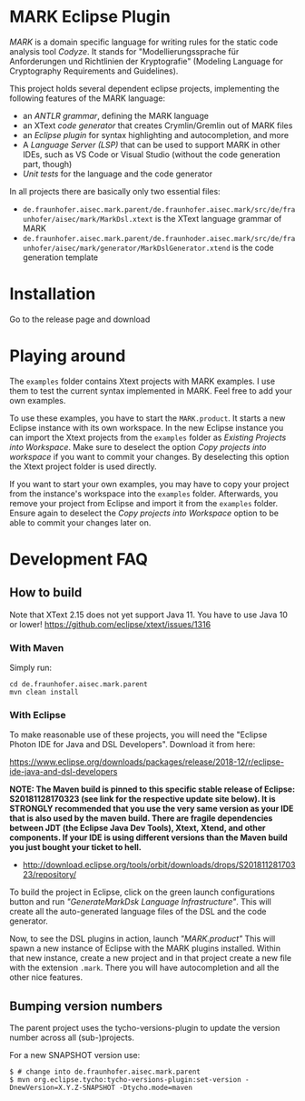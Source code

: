 # MARK Eclipse Plugin

_MARK_ is a domain specific language for writing rules for the static code analysis tool _Codyze_. It stands for "Modellierungssprache für Anforderungen und Richtlinien der Kryptografie" (Modeling Language for Cryptography Requirements and Guidelines).

This project holds several dependent eclipse projects, implementing the following features of the MARK language:

* an _ANTLR grammar_, defining the MARK language
* an XText _code generator_ that creates Crymlin/Gremlin out of MARK files
* an _Eclipse plugin_ for syntax highlighting and autocompletion, and more
* A _Language Server (LSP)_ that can be used to support MARK in other IDEs, such as VS Code or Visual Studio (without the code generation part, though)
* _Unit tests_ for the language and the code generator

In all projects there are basically only two essential files:

* `de.fraunhofer.aisec.mark.parent/de.fraunhofer.aisec.mark/src/de/fraunhofer/aisec/mark/MarkDsl.xtext` is the XText language grammar of MARK
* `de.fraunhofer.aisec.mark.parent/de.fraunhoder.aisec.mark/src/de/fraunhofer/aisec/mark/generator/MarkDslGenerator.xtend` is the code generation template

# Installation

Go to the release page and download 




# Playing around

The `examples` folder contains Xtext projects with MARK examples. I use them to test the current syntax implemented in MARK. Feel free to add your own examples.

To use these examples, you have to start the `MARK.product`. It starts a new Eclipse instance with its own workspace. In the new Eclipse instance you can import the Xtext projects from the `examples` folder as *Existing Projects into Workspace*. Make sure to deselect the option *Copy projects into workspace* if you want to commit your changes. By deselecting this option the Xtext project folder is used directly.

If you want to start your own examples, you may have to copy your project from the instance's workspace into the `examples` folder. Afterwards, you remove your project from Eclipse and import it from the `examples` folder. Ensure again to deselect the *Copy projects into Workspace* option to be able to commit your changes later on.



# Development FAQ

## How to build

Note that XText 2.15 does not yet support Java 11. You have to use Java 10 or lower!
https://github.com/eclipse/xtext/issues/1316

### With Maven

Simply run:

```
cd de.fraunhofer.aisec.mark.parent
mvn clean install
```

### With Eclipse

To make reasonable use of these projects, you will need the "Eclipse Photon IDE for Java and DSL Developers". Download it from here:

https://www.eclipse.org/downloads/packages/release/2018-12/r/eclipse-ide-java-and-dsl-developers


__NOTE: The Maven build is pinned to this specific stable release of Eclipse: S20181128170323 (see link for the respective update site below). It is STRONGLY recommended that you use the very same version as your IDE that is also used by the maven build. There are fragile dependencies between JDT (the Eclipse Java Dev Tools), Xtext, Xtend, and other components. If your IDE is using different versions than the Maven build you just bought your ticket to hell.__

* http://download.eclipse.org/tools/orbit/downloads/drops/S20181128170323/repository/

To build the project in Eclipse, click on the green launch configurations button and run _"GenerateMarkDsk Language Infrastructure"_. This will create all the auto-generated language files of the DSL and the code generator.

Now, to see the DSL plugins in action, launch _"MARK.product"_ This will spawn a new instance of Eclipse with the MARK plugins installed. Within that new instance, create a new project and in that project create a new file with the extension `.mark`. There you will have autocompletion and all the other nice features.

## Bumping version numbers

The parent project uses the tycho-versions-plugin to update the version number across all (sub-)projects.

For a new SNAPSHOT version use:

```
$ # change into de.fraunhofer.aisec.mark.parent
$ mvn org.eclipse.tycho:tycho-versions-plugin:set-version -DnewVersion=X.Y.Z-SNAPSHOT -Dtycho.mode=maven
```
